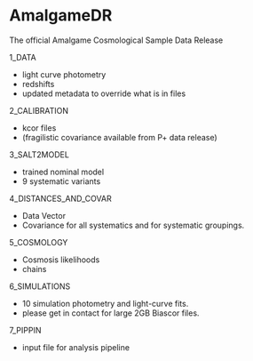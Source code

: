 # AmalgameDR
The official Amalgame Cosmological Sample Data Release


1_DATA
  - light curve photometry
  - redshifts
  - updated metadata to override what is in files
  
2_CALIBRATION
  - kcor files
  - (fragilistic covariance available from P+ data release)

3_SALT2MODEL
  - trained nominal model
  - 9 systematic variants

4_DISTANCES_AND_COVAR 
  - Data Vector
  - Covariance for all systematics and for systematic groupings.

5_COSMOLOGY  
  - Cosmosis likelihoods
  - chains

6_SIMULATIONS
  - 10 simulation photometry and light-curve fits.
  - please get in contact for large 2GB Biascor files.

7_PIPPIN
  - input file for analysis pipeline
